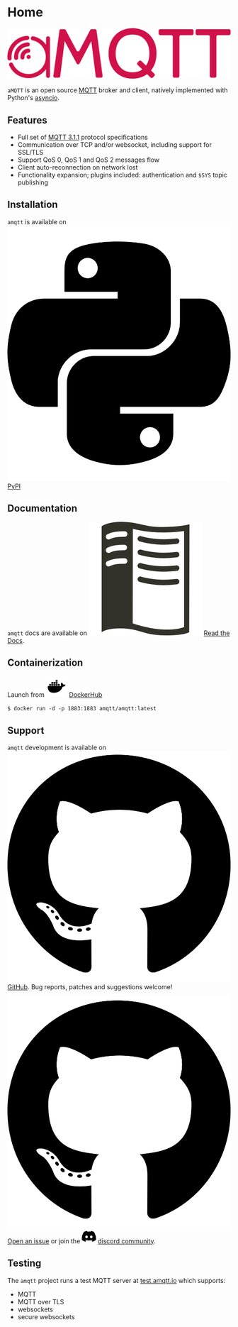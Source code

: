 # Home

![assets/amqtt.svg](assets/amqtt.svg)

`aMQTT` is an open source [MQTT](http://www.mqtt.org) broker and client, natively implemented with Python's [asyncio](https://docs.python.org/3/library/asyncio.html).

## Features

- Full set of [MQTT 3.1.1](http://docs.oasis-open.org/mqtt/mqtt/v3.1.1/os/mqtt-v3.1.1-os.html) protocol specifications
- Communication over TCP and/or websocket, including support for SSL/TLS
- Support QoS 0, QoS 1 and QoS 2 messages flow
- Client auto-reconnection on network lost
- Functionality expansion; plugins included: authentication and `$SYS` topic publishing

## Installation

`amqtt` is available on ![pypi](assets/python.svg) [PyPI](https://pypi.python.org/pypi/amqtt)

## Documentation

`amqtt` docs are available on ![readthedocs](assets/readthedocs.svg) [Read the Docs](http://amqtt.readthedocs.org/).

## Containerization

Launch from ![dockerhub](assets/docker.svg) [DockerHub](https://hub.docker.com/repositories/amqtt)

```shell
$ docker run -d -p 1883:1883 amqtt/amqtt:latest
```

## Support

`amqtt` development is available on ![github](assets/github.svg) [GitHub](https://github.com/Yakifo/amqtt). Bug reports, patches and suggestions welcome!

![github](assets/github.svg) [Open an issue](https://github.com/Yakifo/amqtt/issues/new) or join the ![discord](assets/discord.svg) [discord community](https://discord.gg/S3sP6dDaF3).

## Testing

The `amqtt` project runs a test MQTT server at [test.amqtt.io](https://test.amqtt.io) which supports:

- MQTT
- MQTT over TLS
- websockets
- secure websockets
